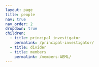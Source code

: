 ```yaml
---
layout: page
title: people
nav: true
nav_order: 2
dropdown: true
children:
  - title: principal investigator
    permalink: /principal-investigator/
  - title: divider
  - title: members
    permalink: /members-AEML/
---
```

